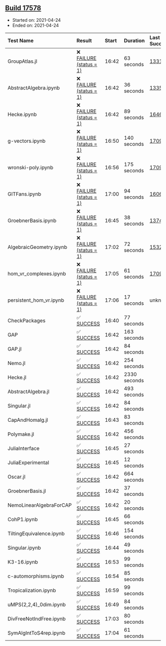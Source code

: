 ## [Build 17578](https://oscarci.mathematik.uni-kl.de/job/oscar/17578/)

* Started on: 2021-04-24
* Ended on: 2021-04-24

| Test Name    | Result | Start | Duration | Last Success | First Failure |
|:-------------|:-------|:------|:---------|:-------------|:--------------|
| GroupAtlas.jl | ❌ [FAILURE (status = 1)](https://oscarci.mathematik.uni-kl.de/job/oscar/17578/artifact/logs/build-17578/GroupAtlas.jl.log) | 16:42 | 63 seconds | [13311](https://oscarci.mathematik.uni-kl.de/job/oscar/13311/) | [13312](https://oscarci.mathematik.uni-kl.de/job/oscar/13312/) |
| AbstractAlgebra.ipynb | ❌ [FAILURE (status = 1)](https://oscarci.mathematik.uni-kl.de/job/oscar/17578/artifact/logs/build-17578/AbstractAlgebra.ipynb.log) | 16:42 | 36 seconds | [13355](https://oscarci.mathematik.uni-kl.de/job/oscar/13355/) | [13356](https://oscarci.mathematik.uni-kl.de/job/oscar/13356/) |
| Hecke.ipynb | ❌ [FAILURE (status = 1)](https://oscarci.mathematik.uni-kl.de/job/oscar/17578/artifact/logs/build-17578/Hecke.ipynb.log) | 16:42 | 89 seconds | [16463](https://oscarci.mathematik.uni-kl.de/job/oscar/16463/) | [16464](https://oscarci.mathematik.uni-kl.de/job/oscar/16464/) |
| g-vectors.ipynb | ❌ [FAILURE (status = 1)](https://oscarci.mathematik.uni-kl.de/job/oscar/17578/artifact/logs/build-17578/g-vectors.ipynb.log) | 16:50 | 140 seconds | [17099](https://oscarci.mathematik.uni-kl.de/job/oscar/17099/) | [17100](https://oscarci.mathematik.uni-kl.de/job/oscar/17100/) |
| wronski-poly.ipynb | ❌ [FAILURE (status = 1)](https://oscarci.mathematik.uni-kl.de/job/oscar/17578/artifact/logs/build-17578/wronski-poly.ipynb.log) | 16:56 | 175 seconds | [17098](https://oscarci.mathematik.uni-kl.de/job/oscar/17098/) | [17099](https://oscarci.mathematik.uni-kl.de/job/oscar/17099/) |
| GITFans.ipynb | ❌ [FAILURE (status = 1)](https://oscarci.mathematik.uni-kl.de/job/oscar/17578/artifact/logs/build-17578/GITFans.ipynb.log) | 17:00 | 94 seconds | [16068](https://oscarci.mathematik.uni-kl.de/job/oscar/16068/) | [16069](https://oscarci.mathematik.uni-kl.de/job/oscar/16069/) |
| GroebnerBasis.ipynb | ❌ [FAILURE (status = 1)](https://oscarci.mathematik.uni-kl.de/job/oscar/17578/artifact/logs/build-17578/GroebnerBasis.ipynb.log) | 16:45 | 38 seconds | [13748](https://oscarci.mathematik.uni-kl.de/job/oscar/13748/) | [13749](https://oscarci.mathematik.uni-kl.de/job/oscar/13749/) |
| AlgebraicGeometry.ipynb | ❌ [FAILURE (status = 1)](https://oscarci.mathematik.uni-kl.de/job/oscar/17578/artifact/logs/build-17578/AlgebraicGeometry.ipynb.log) | 17:02 | 72 seconds | [15322](https://oscarci.mathematik.uni-kl.de/job/oscar/15322/) | [15323](https://oscarci.mathematik.uni-kl.de/job/oscar/15323/) |
| hom_vr_complexes.ipynb | ❌ [FAILURE (status = 1)](https://oscarci.mathematik.uni-kl.de/job/oscar/17578/artifact/logs/build-17578/hom_vr_complexes.ipynb.log) | 17:05 | 61 seconds | [17099](https://oscarci.mathematik.uni-kl.de/job/oscar/17099/) | [17100](https://oscarci.mathematik.uni-kl.de/job/oscar/17100/) |
| persistent_hom_vr.ipynb | ❌ [FAILURE (status = 1)](https://oscarci.mathematik.uni-kl.de/job/oscar/17578/artifact/logs/build-17578/persistent_hom_vr.ipynb.log) | 17:06 | 17 seconds | unknown | unknown |
| CheckPackages | ✅ [SUCCESS](https://oscarci.mathematik.uni-kl.de/job/oscar/17578/artifact/logs/build-17578/CheckPackages.log) | 16:40 | 77 seconds |  |  |
| GAP | ✅ [SUCCESS](https://oscarci.mathematik.uni-kl.de/job/oscar/17578/artifact/logs/build-17578/GAP.log) | 16:42 | 163 seconds |  |  |
| GAP.jl | ✅ [SUCCESS](https://oscarci.mathematik.uni-kl.de/job/oscar/17578/artifact/logs/build-17578/GAP.jl.log) | 16:42 | 84 seconds |  |  |
| Nemo.jl | ✅ [SUCCESS](https://oscarci.mathematik.uni-kl.de/job/oscar/17578/artifact/logs/build-17578/Nemo.jl.log) | 16:42 | 254 seconds |  |  |
| Hecke.jl | ✅ [SUCCESS](https://oscarci.mathematik.uni-kl.de/job/oscar/17578/artifact/logs/build-17578/Hecke.jl.log) | 16:42 | 2330 seconds |  |  |
| AbstractAlgebra.jl | ✅ [SUCCESS](https://oscarci.mathematik.uni-kl.de/job/oscar/17578/artifact/logs/build-17578/AbstractAlgebra.jl.log) | 16:42 | 493 seconds |  |  |
| Singular.jl | ✅ [SUCCESS](https://oscarci.mathematik.uni-kl.de/job/oscar/17578/artifact/logs/build-17578/Singular.jl.log) | 16:42 | 84 seconds |  |  |
| CapAndHomalg.jl | ✅ [SUCCESS](https://oscarci.mathematik.uni-kl.de/job/oscar/17578/artifact/logs/build-17578/CapAndHomalg.jl.log) | 16:43 | 83 seconds |  |  |
| Polymake.jl | ✅ [SUCCESS](https://oscarci.mathematik.uni-kl.de/job/oscar/17578/artifact/logs/build-17578/Polymake.jl.log) | 16:42 | 456 seconds |  |  |
| JuliaInterface | ✅ [SUCCESS](https://oscarci.mathematik.uni-kl.de/job/oscar/17578/artifact/logs/build-17578/JuliaInterface.log) | 16:45 | 27 seconds |  |  |
| JuliaExperimental | ✅ [SUCCESS](https://oscarci.mathematik.uni-kl.de/job/oscar/17578/artifact/logs/build-17578/JuliaExperimental.log) | 16:45 | 12 seconds |  |  |
| Oscar.jl | ✅ [SUCCESS](https://oscarci.mathematik.uni-kl.de/job/oscar/17578/artifact/logs/build-17578/Oscar.jl.log) | 16:42 | 664 seconds |  |  |
| GroebnerBasis.jl | ✅ [SUCCESS](https://oscarci.mathematik.uni-kl.de/job/oscar/17578/artifact/logs/build-17578/GroebnerBasis.jl.log) | 16:42 | 37 seconds |  |  |
| NemoLinearAlgebraForCAP | ✅ [SUCCESS](https://oscarci.mathematik.uni-kl.de/job/oscar/17578/artifact/logs/build-17578/NemoLinearAlgebraForCAP.log) | 16:42 | 20 seconds |  |  |
| CohP1.ipynb | ✅ [SUCCESS](https://oscarci.mathematik.uni-kl.de/job/oscar/17578/artifact/logs/build-17578/CohP1.ipynb.log) | 16:45 | 66 seconds |  |  |
| TiltingEquivalence.ipynb | ✅ [SUCCESS](https://oscarci.mathematik.uni-kl.de/job/oscar/17578/artifact/logs/build-17578/TiltingEquivalence.ipynb.log) | 16:46 | 154 seconds |  |  |
| Singular.ipynb | ✅ [SUCCESS](https://oscarci.mathematik.uni-kl.de/job/oscar/17578/artifact/logs/build-17578/Singular.ipynb.log) | 16:44 | 49 seconds |  |  |
| K3-16.ipynb | ✅ [SUCCESS](https://oscarci.mathematik.uni-kl.de/job/oscar/17578/artifact/logs/build-17578/K3-16.ipynb.log) | 16:53 | 99 seconds |  |  |
| c-automorphisms.ipynb | ✅ [SUCCESS](https://oscarci.mathematik.uni-kl.de/job/oscar/17578/artifact/logs/build-17578/c-automorphisms.ipynb.log) | 16:54 | 85 seconds |  |  |
| Tropicalization.ipynb | ✅ [SUCCESS](https://oscarci.mathematik.uni-kl.de/job/oscar/17578/artifact/logs/build-17578/Tropicalization.ipynb.log) | 16:59 | 99 seconds |  |  |
| uMPS(2,2,4)_0dim.ipynb | ✅ [SUCCESS](https://oscarci.mathematik.uni-kl.de/job/oscar/17578/artifact/logs/build-17578/uMPS-2-2-4-_0dim.ipynb.log) | 16:49 | 84 seconds |  |  |
| DivFreeNotIndFree.ipynb | ✅ [SUCCESS](https://oscarci.mathematik.uni-kl.de/job/oscar/17578/artifact/logs/build-17578/DivFreeNotIndFree.ipynb.log) | 17:03 | 80 seconds |  |  |
| SymAlgIntToS4rep.ipynb | ✅ [SUCCESS](https://oscarci.mathematik.uni-kl.de/job/oscar/17578/artifact/logs/build-17578/SymAlgIntToS4rep.ipynb.log) | 17:04 | 61 seconds |  |  |
